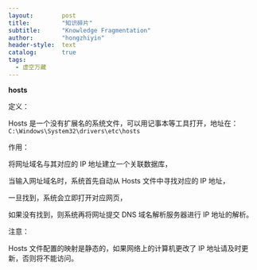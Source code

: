 ```yaml
---
layout:        post
title:         "知识碎片"
subtitle:      "Knowledge Fragmentation"
author:        "hongzhiyin"
header-style:  text
catalog:       true
tags:
  - 虚空万藏
---
```


**hosts**

定义：

Hosts 是一个没有扩展名的系统文件，可以用记事本等工具打开，地址在： `C:\Windows\System32\drivers\etc\hosts`

作用：

将网址域名与其对应的 IP 地址建立一个关联数据库，

当输入网址域名时，系统首先自动从 Hosts 文件中寻找对应的 IP 地址，

一旦找到，系统会立即打开对应网页，

如果没有找到，则系统再将网址提交 DNS 域名解析服务器进行 IP 地址的解析。

注意：

Hosts 文件配置的映射是静态的，如果网络上的计算机更改了 IP 地址请及时更新，否则将不能访问。